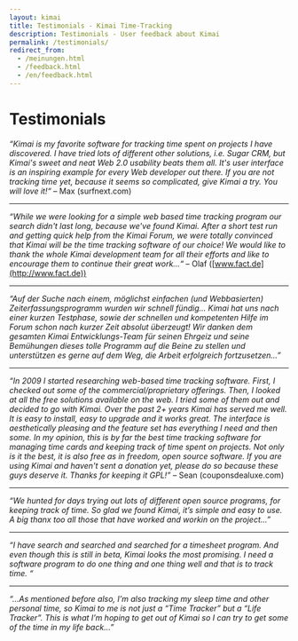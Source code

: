 ```yaml
---
layout: kimai
title: Testimonials - Kimai Time-Tracking
description: Testimonials - User feedback about Kimai
permalink: /testimonials/
redirect_from:
  - /meinungen.html
  - /feedback.html
  - /en/feedback.html
---
```


# Testimonials

_“Kimai is my favorite software for tracking time spent on projects I have discovered. I have tried lots of different other solutions, i.e. Sugar CRM, but Kimai's sweet and neat Web 2.0 usability beats them all. It's user interface is an inspiring example for every Web developer out there. If you are not tracking time yet, because it seems so complicated, give Kimai a try. You will love it!“_ – Max (surfnext.com)

* * *

_“While we were looking for a simple web based time tracking program our search didn't last long, because we've found Kimai. After a short test run and getting quick help from the Kimai Forum, we were totally convinced that Kimai will be the time tracking software of our choice! We would like to thank the whole Kimai development team for all their efforts and like to encourage them to continue their great work...“_ – Olaf ([www.fact.de](http://www.fact.de))

* * *

_“Auf der Suche nach einem, möglichst einfachen (und Webbasierten) Zeiterfassungsprogramm wurden wir schnell fündig... Kimai hat uns nach einer kurzen Testphase, sowie der schnellen und kompetenten Hilfe im Forum schon nach kurzer Zeit absolut überzeugt! Wir danken dem gesamten Kimai Entwicklungs-Team für seinen Ehrgeiz und seine Bemühungen dieses tolle Programm auf die Beine zu stellen und unterstützen es gerne auf dem Weg, die Arbeit erfolgreich fortzusetzen...”_

* * *

_“In 2009 I started researching web-based time tracking software. First, I checked out some of the commercial/proprietary offerings. Then, I looked at all the free solutions available on the web. I tried some of them out and decided to go with Kimai. Over the past 2+ years Kimai has served me well. It is easy to install, easy to upgrade and it works great. The interface is aesthetically pleasing and the feature set has everything I need and then some. In my opinion, this is by far the best time tracking software for managing time cards and keeping track of time spent on projects. Not only is it the best, it is also free as in freedom, open source software. If you are using Kimai and haven't sent a donation yet, please do so because these guys deserve it. Thanks for keeping it GPL!”_ – Sean (couponsdealuxe.com)

* * *

_“We hunted for days trying out lots of different open source programs, for keeping track of time. So glad we found Kimai, it’s simple and easy to use. A big thanx too all those that have worked and workin on the project…”_

* * *

_“I have search and searched and searched for a timesheet program. And even though this is still in beta, Kimai looks the most promising. I need a software program to do one thing and one thing well and that is to track time. “_

* * *

_“…As mentioned before also, I’m also tracking my sleep time and other personal time, so Kimai to me is not just a “Time Tracker” but a “Life Tracker”. This is what I’m hoping to get out of Kimai so I can try to get some of the time in my life back…”_

 